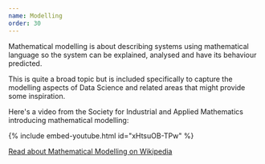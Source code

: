 ```yaml
---
name: Modelling
order: 30
---
```


Mathematical modelling is about describing systems using mathematical language so the system can be explained, analysed and have its behaviour predicted.

This is quite a broad topic but is included specifically to capture the modelling aspects of Data Science and related areas that might provide some inspiration.

<!-- - -->

Here's a video from the Society for Industrial and Applied Mathematics introducing mathematical modelling:

{% include embed-youtube.html id="xHtsuOB-TPw" %}

<a class="btn btn-dark mt-4" href="https://en.wikipedia.org/wiki/Mathematical_model">Read about Mathematical Modelling on Wikipedia</a>